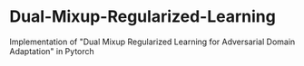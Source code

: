 # Dual-Mixup-Regularized-Learning
Implementation of "Dual Mixup Regularized Learning for Adversarial Domain Adaptation" in Pytorch
